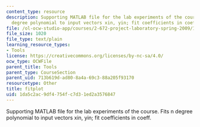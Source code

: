 ```yaml
---
content_type: resource
description: Supporting MATLAB file for the lab experiments of the course. Fits n
  degree polynomial to input vectors xin, yin; fit coefficients in coeff.
file: /ol-ocw-studio-app/courses/2-672-project-laboratory-spring-2009/1da5c2ac9df4754fc7d31ed2a3576847_fitplot.m
file_size: 1020
file_type: text/plain
learning_resource_types:
- Tools
license: https://creativecommons.org/licenses/by-nc-sa/4.0/
ocw_type: OCWFile
parent_title: Tools
parent_type: CourseSection
parent_uid: 713b619d-ad80-8a4a-69c3-88a205f93170
resourcetype: Other
title: fitplot
uid: 1da5c2ac-9df4-754f-c7d3-1ed2a3576847
---
```

Supporting MATLAB file for the lab experiments of the course. Fits n degree polynomial to input vectors xin, yin; fit coefficients in coeff.